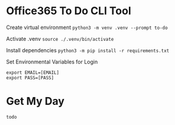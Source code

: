 # Office365 To Do CLI Tool
Create virtual environment
`python3 -m venv .venv --prompt to-do`

Activate .venv
`source ./.venv/bin/activate`

Install dependencies
`python3 -m pip install -r requirements.txt`

Set Environmental Variables for Login
```
export EMAIL=[EMAIL]
export PASS=[PASS]
```

# Get My Day
`todo`
